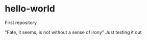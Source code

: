 # hello-world
First repository

"Fate, it seems, is not without a sense of irony"
Just testing it out
